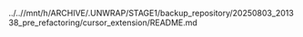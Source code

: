 ../..//mnt/h/ARCHIVE/.UNWRAP/STAGE1/backup_repository/20250803_201338_pre_refactoring/cursor_extension/README.md